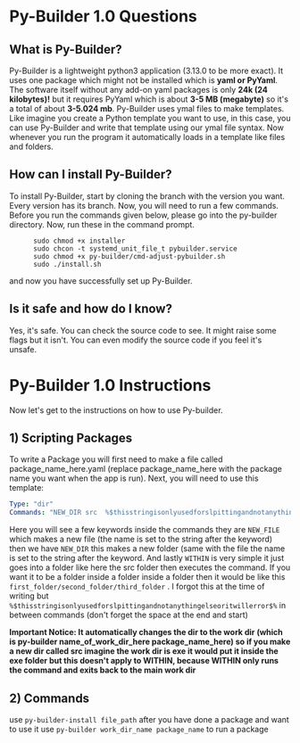 # Py-Builder 1.0 Questions
## What is Py-Builder?
Py-Builder is a lightweight python3 application (3.13.0 to be more exact). It uses one package which might not be installed which is **yaml or PyYaml**. The software itself without any add-on yaml packages is only **24k (24 kilobytes)!** but it requires PyYaml which is about **3-5 MB (megabyte)** so it's a total of about **3-5.024 mb**. Py-Builder uses ymal files to make templates. Like imagine you create a Python template you want to use, in this case, you can use Py-Builder and write that template using our ymal file syntax. Now whenever you run the program it automatically loads in a  template like files and folders.

## How can I install Py-Builder?
To install Py-Builder, start by cloning the branch with the version you want. Every version has its branch. Now, you will need to run a few commands. Before you run the commands given below, please go into the py-builder directory. Now, run these in the command prompt. 

          sudo chmod +x installer
          sudo chcon -t systemd_unit_file_t pybuilder.service
          sudo chmod +x py-builder/cmd-adjust-pybuilder.sh
          sudo ./install.sh
and now you have successfully set up Py-Builder.

## Is it safe and how do I know?
Yes, it's safe. You can check the source code to see. It might raise some flags but it isn't. You can even modify the source code if you feel it's unsafe.

# Py-Builder 1.0 Instructions
Now let's get to the instructions on how to use Py-builder.
## 1) Scripting Packages
To write a Package you will first need to make a file called package_name_here.yaml (replace package_name_here with the package name you want when the app is run). Next, you will need  to use this template: 
```yaml
Type: "dir"
Commands: "NEW_DIR src  %$thisstringisonlyusedforslpittingandnotanythingelseoritwillerror$% NEW_FILE main.py WITHIN src %$thisstringisonlyusedforslpittingandnotanythingelseoritwillerror$% NEW_FILE error.txt"
```
Here you will see a  few keywords inside the commands they are `NEW_FILE` which makes a new file (the name is set to the  string after the keyword) then we have `NEW_DIR` this makes a new folder (same with the file the name is set to the string after the keyword. And lastly `WITHIN` is very simple it just goes into a folder like here the src folder then executes the command. If you want it to be a  folder inside a folder inside a folder then it would be like this `first_folder/second_folder/third_folder` . I forgot this at the time of writing but ` %$thisstringisonlyusedforslpittingandnotanythingelseoritwillerror$% ` in between commands (don't forget the space at the end and start)

**Important Notice: It automatically changes the dir to the work dir (which is py-builder name_of_work_dir_here package_name_here) so if you make a  new dir called src  imagine the work dir is exe it would put it inside the exe folder but this doesn't apply to WITHIN, because WITHIN only runs the command and exits back to the main work dir**

## 2) Commands
use ```py-builder-install file_path``` after you have done a package and want to use it
use ```py-builder work_dir_name package_name``` to run a package
